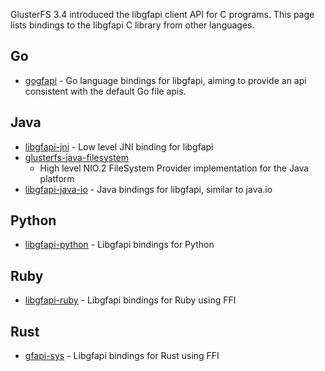 GlusterFS 3.4 introduced the libgfapi client API for C programs. This
page lists bindings to the libgfapi C library from other languages.

Go
--

-   [gogfapi](https://forge.gluster.org/gogfapi) - Go language bindings
    for libgfapi, aiming to provide an api consistent with the default
    Go file apis.

Java
----

-   [libgfapi-jni](https://github.com/semiosis/libgfapi-jni/) - Low
    level JNI binding for libgfapi
-   [glusterfs-java-filesystem](https://github.com/semiosis/glusterfs-java-filesystem)
    - High level NIO.2 FileSystem Provider implementation for the Java
    platform
-   [libgfapi-java-io](https://github.com/gluster/libgfapi-java-io) -
    Java bindings for libgfapi, similar to java.io

Python
------

-   [libgfapi-python](https://github.com/gluster/libgfapi-python) -
    Libgfapi bindings for Python

Ruby
----

-   [libgfapi-ruby](https://github.com/spajus/libgfapi-ruby) - Libgfapi
    bindings for Ruby using FFI

Rust
----

-   [gfapi-sys](https://github.com/cholcombe973/Gfapi-sys) - Libgfapi
    bindings for Rust using FFI

